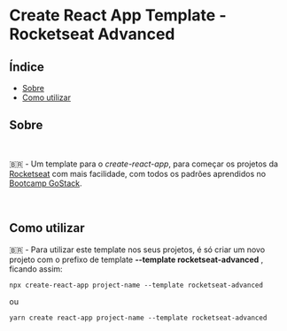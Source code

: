 # Create React App Template - Rocketseat Advanced

## Índice

- [Sobre](#about)
- [Como utilizar](#getting_started)

## Sobre <a name = "about"></a>
<br>

🇧🇷 - Um template para o *create-react-app*, para começar os projetos da [Rocketseat](https://rocketseat.com.br) com mais facilidade, com todos os padrões aprendidos no [Bootcamp GoStack](https://rocketseat.com.br/gostack).

<br>

## Como utilizar <a name = "getting_started"></a>


🇧🇷 - Para utilizar este template nos seus projetos, é só criar um novo projeto com o prefixo de template **--template rocketseat-advanced** , ficando assim:
```
npx create-react-app project-name --template rocketseat-advanced
``` 
ou 
```
yarn create react-app project-name --template rocketseat-advanced
```
